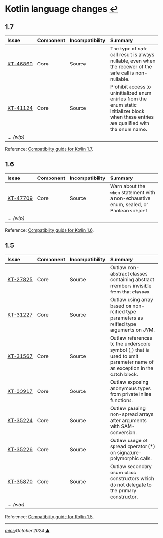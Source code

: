 # <span id="top">Kotlin language changes</span> <span style="font-size:90%;">[↩](README.md#top)</span>
  

## <span id="1.7">1.7</span>

| Issue | Component | Incompatibility | Summary |
|:------|:----------|:----------------|:--------|
| <span style="white-space: nowrap;">[KT-46860][kt_46860]</span> | Core | Source | The type of safe call result is always nullable, even when the receiver of the safe call is non-nullable. |
| <span style="white-space: nowrap;">[KT-41124][kt_41124]</span> | Core | Source | Prohibit access to uninitialized enum entries from the enum static initializer block when these entries are qualified with the enum name. |
| ... *(wip)* | | | |

Reference: [Compatibility guide for Kotlin 1.7](https://kotlinlang.org/docs/compatibility-guide-17.html).

## <span id="1.6">1.6</span>

| Issue | Component | Incompatibility | Summary |
|:------|:----------|:----------------|:--------|
| <span style="white-space: nowrap;">[KT-47709][kt_47709]</span> | Core | Source | Warn about the `when` statement with a  non-exhaustive enum, sealed, or Boolean subject |
| ... *(wip)* | | | |

Reference: [Compatibility guide for Kotlin 1.6](https://kotlinlang.org/docs/compatibility-guide-16.html).

## <span id="1.5">1.5</span>

| Issue | Component | Incompatibility | Summary |
|:------|:----------|:----------------|:--------|
| <span style="white-space: nowrap;">[KT-27825][kt_27825]</span> | Core | Source | Outlaw non-abstract classes containing abstract members invisible from that classes. |
| <span style="white-space: nowrap;">[KT-31227][kt_31227]</span> | Core | Source | Outlaw using array based on non-reified type parameters as reified type arguments on JVM. |
| <span style="white-space: nowrap;">[KT-31567][kt_31567]</span> | Core | Source | Outlaw references to the underscore symbol (_) that is used to omit parameter name of an exception in the catch block. |
| <span style="white-space: nowrap;">[KT-33917][kt_33917]</span> | Core | Source | Outlaw exposing anonymous types from private inline functions. |
| <span style="white-space: nowrap;">[KT-35224][kt_35224]</span> | Core | Source | Outlaw passing non-spread arrays after arguments with SAM-conversion. |
| <span style="white-space: nowrap;">[KT-35226][kt_35226]</span> | Core | Source | Outlaw usage of spread operator (*) on signature-polymorphic calls. |
| <span style="white-space: nowrap;">[KT-35870][kt_35870]</span> | Core | Source | Outlaw secondary enum class constructors which do not delegate to the primary constructor. |
| ... *(wip)* | | | |

Reference: [Compatibility guide for Kotlin 1.5](https://kotlinlang.org/docs/compatibility-guide-15.html).

<!--
## <span id="footnotes">Footnotes</span>

<a name="footnote_01">[1]</a> ***Available targets*** [↩](#anchor_01)

<p style="margin:0 0 1em 20px;">
</p>
-->

***

*[mics](https://lampwww.epfl.ch/~michelou/)/October 2024* [**&#9650;**](#top)
<span id="bottom">&nbsp;</span>

[kt_27825]: https://youtrack.jetbrains.com/issue/KT-27825
[kt_31227]: https://youtrack.jetbrains.com/issue/KT-31227
[kt_31567]: https://youtrack.jetbrains.com/issue/KT-31567
[kt_33917]: https://youtrack.jetbrains.com/issue/KT-33917
[kt_35224]: https://youtrack.jetbrains.com/issue/KT-35224
[kt_35226]: https://youtrack.jetbrains.com/issue/KT-35226
[kt_35870]: https://youtrack.jetbrains.com/issue/KT-35870
[kt_41124]: https://youtrack.jetbrains.com/issue/KT-41124
[kt_46860]: https://youtrack.jetbrains.com/issue/KT-46860
[kt_47709]: https://youtrack.jetbrains.com/issue/KT-47709
